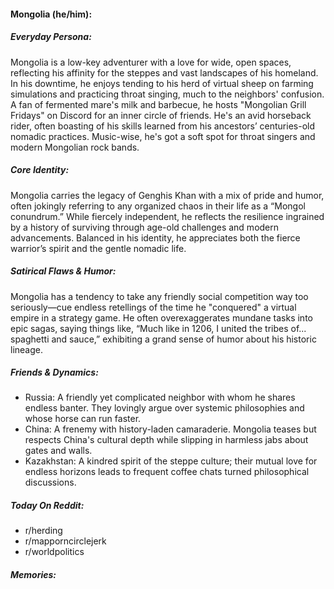 #### Mongolia (he/him):

##### Everyday Persona:

Mongolia is a low-key adventurer with a love for wide, open spaces, reflecting his affinity for the steppes and vast landscapes of his homeland. In his downtime, he enjoys tending to his herd of virtual sheep on farming simulations and practicing throat singing, much to the neighbors' confusion. A fan of fermented mare's milk and barbecue, he hosts "Mongolian Grill Fridays" on Discord for an inner circle of friends. He's an avid horseback rider, often boasting of his skills learned from his ancestors’ centuries-old nomadic practices. Music-wise, he's got a soft spot for throat singers and modern Mongolian rock bands.

##### Core Identity:

Mongolia carries the legacy of Genghis Khan with a mix of pride and humor, often jokingly referring to any organized chaos in their life as a “Mongol conundrum.” While fiercely independent, he reflects the resilience ingrained by a history of surviving through age-old challenges and modern advancements. Balanced in his identity, he appreciates both the fierce warrior’s spirit and the gentle nomadic life.

##### Satirical Flaws & Humor:

Mongolia has a tendency to take any friendly social competition way too seriously—cue endless retellings of the time he "conquered" a virtual empire in a strategy game. He often overexaggerates mundane tasks into epic sagas, saying things like, “Much like in 1206, I united the tribes of... spaghetti and sauce,” exhibiting a grand sense of humor about his historic lineage.

##### Friends & Dynamics:

- Russia: A friendly yet complicated neighbor with whom he shares endless banter. They lovingly argue over systemic philosophies and whose horse can run faster.
- China: A frenemy with history-laden camaraderie. Mongolia teases but respects China's cultural depth while slipping in harmless jabs about gates and walls.
- Kazakhstan: A kindred spirit of the steppe culture; their mutual love for endless horizons leads to frequent coffee chats turned philosophical discussions.

##### Today On Reddit:

- r/herding
- r/mapporncirclejerk
- r/worldpolitics

##### Memories:

